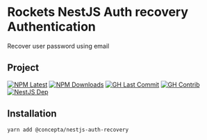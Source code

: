 # Rockets NestJS Auth recovery Authentication

Recover user password using email

## Project

[![NPM Latest](https://img.shields.io/npm/v/@concepta/nestjs-auth-github)](https://www.npmjs.com/package/@concepta/nestjs-auth-github)
[![NPM Downloads](https://img.shields.io/npm/dw/@conceptadev/nestjs-auth-github)](https://www.npmjs.com/package/@concepta/nestjs-auth-github)
[![GH Last Commit](https://img.shields.io/github/last-commit/conceptadev/rockets?logo=github)](https://github.com/conceptadev/rockets)
[![GH Contrib](https://img.shields.io/github/contributors/conceptadev/rockets?logo=github)](https://github.com/conceptadev/rockets/graphs/contributors)
[![NestJS Dep](https://img.shields.io/github/package-json/dependency-version/conceptadev/rockets/@nestjs/common?label=NestJS&logo=nestjs&filename=packages%2Fnestjs-core%2Fpackage.json)](https://www.npmjs.com/package/@nestjs/common)

## Installation

`yarn add @concepta/nestjs-auth-recovery`
